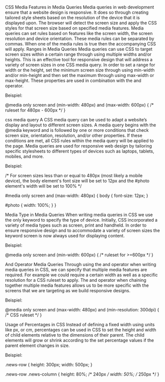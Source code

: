 CSS Media Features in Media Queries
Media queries in web development ensure that a website design is responsive. It does so through creating tailored style sheets based on the resolution of the device that it is displayed upon. The browser will detect the screen size and apply the CSS styles for that screen size based on specified media features. Media queries can set rules based on features like the screen width, the screen resolution and device orientation. These media rules can be separated by commas. When one of the media rules is true then the accompanying CSS will apply.
Ranges in Media Queries
Media queries can use CSS to target screen sizes within a certain range through using multiple widths and/or heights. This is an effective tool for responsive design that will address a variety of screen sizes in one CSS media query. In order to set a range for width or the height, set the minimum screen size through using min-width and/or min-height and then set the maximum through using max-width or max-height. These properties are used in combination with the and operator.

Beispiel:

@media only screen and (min-width: 480px) and (max-width: 600px) {
  /* ruleset for 480px - 600px */
}


css media query
A CSS media query can be used to adapt a website’s display and layout to different screen sizes. A media query begins with the @media keyword and is followed by one or more conditions that check screen size, orientation, resolution, and/or other properties. If these conditions are met, all CSS rules within the media query will be applied to the page. Media queries are used for responsive web design by tailoring specific stylesheets to different types of devices such as laptops, tablets, mobiles, and more.

Beispiel:

/* For screen sizes less than or equal to 480px (most likely a mobile device), the body element's font size will be set to 12px and the #photo element's width will be set to 100% */

#media only screen and (max-width: 480px) {
  body {
    font-size: 12px;
  }

  #photo {
    width: 100%;
  }
}


Media Type in Media Queries
When writing media queries in CSS we use the only keyword to specify the type of device. Initially, CSS incorporated a variety of media types such as screen, print and handheld. In order to ensure responsive design and to accommodate a variety of screen sizes the keyword screen is now always used for displaying content.

Beispiel:

@media only screen and (min-width: 600px) {
  /* ruleset for >=600px */
}


And Operator Media Queries
Through using the and operator when writing media queries in CSS, we can specify that multiple media features are required. For example we could require a certain width as well as a specific resolution for a CSS ruleset to apply. The and operator when chaining together multiple media features allows us to be more specific with the screens that we are targeting as we build responsive designs.

Beispiel:

@media only screen and (max-width: 480px) and (min-resolution: 300dpi) {
  /* CSS ruleset */
}


Usage of Percentages in CSS
Instead of defining a fixed width using units like px, or cm, percentages can be used in CSS to set the height and width of child elements relative to the dimensions of their parent. The child elements will grow or shrink according to the set percentage values if the parent element changes in size.

Beispiel:

.news-row {
  height: 300px;
  width: 500px;
}

.news-row .news-column {
  height: 80%; /* 240px */
  width: 50%; /* 250px */
}


